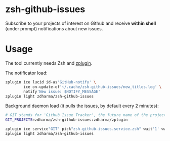 # zsh-github-issues

Subscribe to your projects of interest on Github and receive **within shell** (under
prompt) notifications about new issues.

# Usage

The tool currently needs Zsh and [zplugin](https://github.com/zdharma/zplugin).

The notificator load:
```zsh
zplugin ice lucid id-as'GitHub-notify' \
        ice on-update-of'~/.cache/zsh-github-issues/new_titles.log' \
        notify'New issue: $NOTIFY_MESSAGE'
zplugin light zdharma/zsh-github-issues
```

Background daemon load (it pulls the issues, by default every 2 minutes):
```zsh
# GIT stands for 'Github Issue Tracker', the future name of the project
GIT_PROJECTS=zdharma/zsh-github-issues:zdharma/zplugin

zplugin ice service"GIT" pick"zsh-github-issues.service.zsh" wait'1' wait'2' lucid
zplugin light zdharma/zsh-github-issues
```

<!-- vim:tw=89
-->
